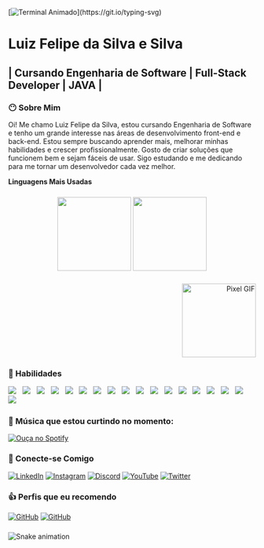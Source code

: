 [![Terminal Animado](https://readme-typing-svg.herokuapp.com?font=Fira+Code&pause=1000&color=ffffff&width=500&lines=Olá+Mundo!;Bem-vindo+ao+meu+perfil!;Sou+Luiz+Felipe%2C+estudante+de+Engenharia+de+Software.;Tenho+interesse+nas+áreas+de+desenvolvimento+Front-end+e+Back-end.;Sempre+buscando+novos+desafios+e+aprendizados!)](https://git.io/typing-svg)


## 

# Luiz Felipe da Silva e Silva

## | Cursando Engenharia de Software | Full-Stack Developer | JAVA |

###  😶 Sobre Mim
Oi! Me chamo Luiz Felipe da Silva, estou cursando Engenharia de Software e tenho um grande interesse nas áreas de desenvolvimento front-end e back-end.
Estou sempre buscando aprender mais, melhorar minhas habilidades e crescer profissionalmente. Gosto de criar soluções que funcionem bem e sejam fáceis de usar. Sigo estudando e me dedicando para me tornar um desenvolvedor cada vez melhor.


**Linguagens Mais Usadas**

###

<div align="center">
  <img src="https://github-readme-stats.vercel.app/api?username=sychr12&show_icons=true&count_private=true&theme=radical&hide_border=false" height="150" />
  <img src="https://github-readme-stats.vercel.app/api/top-langs?username=sychr12&layout=compact&langs_count=5&theme=radical&hide_border=false" height="150" />
</div>


###

<p align="right" style="margin-top: 10px;">
  <img src="https://media.tenor.com/U9G5nALiYM8AAAAj/pixel.gif" alt="Pixel GIF" height="150">
</p>

### 💪 Habilidades

<div align="left">
  <img src="https://img.shields.io/badge/-JavaScript-F7DF1E?logo=javascript&logoColor=black"  />
  <img width="5" />
  <img src="https://img.shields.io/badge/-HTML5-E34F26?logo=html5&logoColor=white"  />
  <img width="5" />
  <img src="https://img.shields.io/badge/-CSS3-1572B6?logo=css3&logoColor=white"  />
  <img width="5" />
  <img src="https://img.shields.io/badge/-Python-3776AB?logo=python&logoColor=white"  />
  <img width="5" />
  <img src="https://img.shields.io/badge/-MySQL-4479A1?logo=mysql&logoColor=white"  />
  <img width="5" />
  <img src="https://img.shields.io/badge/-MongoDB-47A248?logo=mongodb&logoColor=white"  />
  <img width="5" />
  <img src="https://img.shields.io/badge/Backend-Java-007396?logo=openjdk&logoColor=white"  />
  <img width="5" />

  <img src="https://img.shields.io/badge/-C-A8B9CC?logo=c&logoColor=black"  />
  <img width="5" />
  <img src="https://img.shields.io/badge/-C++-00599C?logo=c++&logoColor=white"  />
  <img width="5" />
  <img src="https://img.shields.io/badge/-PHP-777BB4?logo=php&logoColor=white"  />
  <img width="5" />
  <img src="https://img.shields.io/badge/-React-61DAFB?logo=react&logoColor=black"  />
  <img width="5" />
  <img src="https://img.shields.io/badge/-Node.js-339933?logo=nodedotjs&logoColor=white"  />
  <img width="5" />
  <img src="https://img.shields.io/badge/-Android_Studio-3DDC84?logo=androidstudio&logoColor=white"  />
  <img width="5" />
  <img src="https://img.shields.io/badge/-Git-F05032?logo=git&logoColor=white"  />
  <img width="5" />


  <img src="https://img.shields.io/badge/-GitHub-181717?logo=github&logoColor=white"  />
  <img width="5" />
  <img src="https://img.shields.io/badge/-Flask-000000?logo=flask&logoColor=white"  />
  <img width="5" />
  <img src="https://img.shields.io/badge/-Pygame-FF7F00?logo=python&logoColor=white"  />
  <img width="5" />

  <img src="https://img.shields.io/badge/Spring%20Boot-3.2.4-6DB33F?style=flat&logo=springboot&logoColor=white"  />
  <img width="5" />


### 🎵 Música que estou curtindo no momento:
[![Ouça no Spotify](https://img.shields.io/badge/Spotify-Listen-green?logo=spotify&style=flat)](https://open.spotify.com/track/0llzgiUXaGeoI4uN0rl8sn?si=kKxVRVgsREW7n4Hq3kjM3Q)


### 💼 Conecte-se Comigo
[![LinkedIn](https://img.shields.io/badge/-LinkedIn-0077B5?logo=linkedin&logoColor=white)](seu-link-linkedin)
[![Instagram](https://img.shields.io/badge/-Instagram-E4405F?logo=instagram&logoColor=white)](https://instagram.com/seu-usuario)
[![Discord](https://img.shields.io/badge/-Discord-5865F2?logo=discord&logoColor=white)](https://discord.gg/seu-link)
[![YouTube](https://img.shields.io/badge/-YouTube-FF0000?logo=youtube&logoColor=white)](https://youtube.com/seu-canal)
[![Twitter](https://img.shields.io/badge/-Twitter-1DA1F2?logo=twitter&logoColor=white)](https://twitter.com/seu-usuario)


### 👍 Perfis que eu recomendo

[![GitHub](https://img.shields.io/badge/GitHub-VitorRamires-181717?logo=github&logoColor=white)](https://github.com/VitorRamires468)
[![GitHub](https://img.shields.io/badge/GitHub-Alvesvnc-181717?logo=github&logoColor=white)](https://github.com/Alvesvnc)


###
<img src="https://raw.githubusercontent.com/sychr12/sychr12/output/snake.svg" alt="Snake animation" />






